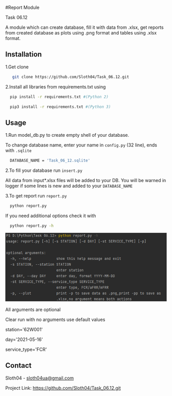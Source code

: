 #Report Module

Task 06.12 

 A module which can create database, fill it with data from .xlsx, get reports from created database 
 as plots using .png format and tables using .xlsx format.

## Installation

1.Get clone
```sh
   git clone https://github.com/Sloth04/Task_06.12.git
```
2.Install all libraries from requirements.txt using
```sh
  pip install -r requirements.txt #(Python 2)
```
```sh
  pip3 install -r requirements.txt #(Python 3)
```

## Usage

1.Run model_db.py to create empty shell of your database.

To change database name, enter your name in `config.py` (32 line), ends with `.sqlite`
```sh
  DATABASE_NAME = 'Task_06_12.sqlite'
```

2.To fill your database run `insert.py`

All data from input*.xlsx files will be added to your DB.
You will be warned in logger if some lines is new and added to your `DATABASE_NAME`

3.To get report run `report.py`
```sh
  python report.py
```
 If you need additional options check it with 
```sh
  python report.py -h
```
![img.png](readme_img1.png)

All arguments are optional 

Clear run with no arguments use default values 

station='62W001'

day='2021-05-16'

service_type='FCR'

## Contact

Sloth04 - sloth04ua@gmail.com

Project Link: https://github.com/Sloth04/Task_06.12.git
